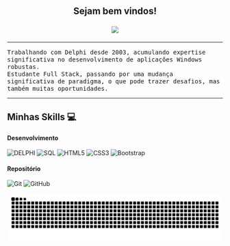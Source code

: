 <h2 align="center">
	Sejam bem vindos!
</h2>

<h3 align="center">
  <a href="https://github.com/roberiorocha">
	<img src="https://readme-typing-svg.herokuapp.com?lines=Me+chamo+Robério+Rocha;Sou+Programador+Delphi+e+Estudante+FullStack!&center=true&width=780&height=45">
  </a>
</h3>

<hr />

<samp>
	Trabalhando com Delphi desde 2003, acumulando expertise significativa no desenvolvimento de aplicações Windows robustas.  <br/>
	Estudante Full Stack, passando por uma mudança significativa de paradigma, o que pode trazer desafios, mas também muitas oportunidades.
</samp>

<hr />

## Minhas Skills 💻
#### Desenvolvimento
![DELPHI](https://img.shields.io/badge/DELPHI-000?style=for-the-badge&logo=DELPHI)
![[SQL](https://img.shields.io/badge/SQL-000?style=for-the-badge&logo=SQL)](https://img.shields.io/badge/Microsoft_SQL_Server-000000?logo=microsoft-sql-server&logoColor=white&style=for-the-badge)
![HTML5](https://img.shields.io/badge/HTML5-000?style=for-the-badge&logo=html5)
![CSS3](https://img.shields.io/badge/CSS3-000?style=for-the-badge&logo=css3&logoColor=02A9FF)
![Bootstrap](https://img.shields.io/badge/Bootstrap-000?style=for-the-badge&logo=bootstrap)
<!--
![TailwindCSS](https://img.shields.io/badge/TailwindCSS-000?style=for-the-badge&logo=tailwind-css)
![Wordpress](https://img.shields.io/badge/Wordpress-000?style=for-the-badge&logo=Wordpress&logoColor=21759B)
[JAVA](https://img.shields.io/badge/JAVA6-000?style=for-the-badge&logo=java6)
-->


#### Repositório
![Git](https://img.shields.io/badge/-Git-000?style=for-the-badge&logo=git)
![GitHub](https://img.shields.io/badge/-GitHub-000?style=for-the-badge&logo=github)
<!--
![GitHub Pages](https://img.shields.io/badge/-GitHub%20Pages-000?style=for-the-badge&logo=github&logoColor=14BF96)
![GitHub Actions](https://img.shields.io/badge/-github%20actions-000?style=for-the-badge&logo=githubactions)
-->

<!--![JavaScript](https://img.shields.io/badge/-JavaScript-000?style=for-the-badge&logo=javascript)
![React](https://img.shields.io/badge/-ReactJS-000?style=for-the-badge&logo=react)
![NodeJS](https://img.shields.io/badge/-NodeJS-000?style=for-the-badge&logo=node.js&logoColor=pink)
![Express.js](https://img.shields.io/badge/-ExpressJS-000?style=for-the-badge&logo=express)-->

<!--
#### Design
![Adobe Illustrator](https://img.shields.io/badge/Illustrator-000?style=for-the-badge&logo=Adobe%20Illustrator&logoColor=orange)
![Adobe Photoshop](https://img.shields.io/badge/Photoshop-000?style=for-the-badge&logo=Adobe%20Photoshop&logoColor=cian)
![Adobe InDesign](https://img.shields.io/badge/Indesign-000?style=for-the-badge&logo=Adobe%20Indesign&logoColor=MediumVioletRed)
![Adobe Lightroom](https://img.shields.io/badge/Lightroom-000?style=for-the-badge&logo=adobe%20lightroom)
![Adobe Premiere Pro](https://img.shields.io/badge/Premiere-000?style=for-the-badge&logo=Adobe%20Premiere%20Pro&logoColor=Fuchsia)
-->

<!--
#### Ferramentas Online
![Photopea](https://img.shields.io/badge/-Photopea-000?style=for-the-badge&logo=photopea)
![Figma](https://img.shields.io/badge/-Figma-000?style=for-the-badge&logo=figma)
![Canva](https://img.shields.io/badge/-Canva-000?style=for-the-badge&logo=canva)

## Estatísticas do Github 📊

<details>
  <summary>⚡ Atividades Recentes</summary>
  <br/>
  <a href="https://github.com/wagnerlimanet/github-readme-activity-graph">
	  <img alt="Wagner Lima Activity Graph" src="https://github-readme-activity-graph.vercel.app/graph?username=wagnerlimanet&bg_color=1F222E&color=F8D866&line=F85D7F&point=FFFFFF&hide_border=true" />
  </a>
  <br/>
</details>

<details> 
  <summary>💻 Métricas do Perfil/Projetos</summary>
  <br/>
    <a href="https://github.com/wagnerlimanet/github-readme-stats">
	    <img alt="Wagner Lima Github Stats" src="https://github-readme-stats.vercel.app/api?username=wagnerlimanet&show_icons=true&count_private=true&theme=react&hide_border=true&bg_color=1F222E&title_color=F85D7F&icon_color=F8D866" width="45%" height="192px"/>
    </a>
  <a href="https://github.com/wagnerlimanet/github-readme-stats">
	  <img alt="Wagner Lima Top Languages" src="https://github-readme-stats.vercel.app/api/top-langs/?username=wagnerlimanet&langs_count=8&layout=compact&theme=react&hide_border=true&bg_color=1F222E&title_color=F85D7F&icon_color=F8D866" height="192px" width="45%"/>
  </a>
  <br/>
  <b>Nota:</b> As principais linguagens são apenas uma métrica das linguagens usadas nos projetos que foram publicados, não implicando diretamente na minha experiência e/ou nível de habilidade.
</details>

<hr />

<p align="center"><img src="https://profile-counter.glitch.me/{wagnerlimanet}/count.svg" alt="Wagner Lima :: Contador de Visitas" /></p>

<p align="center">
  <a href="https://github.com/wagnerlimanet">
    <img alt="total stars" title="Total stars on GitHub" src="https://custom-icon-badges.herokuapp.com/badge/dynamic/json?logo=star&host=formatted-dynamic-badges.herokuapp.com&formatter=metric&style=for-the-badge&color=55960c&labelColor=488207&label=stars&query=$.stars&url=https://api.github-star-counter.workers.dev/user/wagnerlimanet"/>
  </a>
  <a href="https://github.com/wagnerlimanet?tab=repositories&sort=wagnerlimanet">
    <img alt="total stars" title="Total forks on GitHub" src="https://custom-icon-badges.herokuapp.com/badge/dynamic/json?logo=fork&host=formatted-dynamic-badges.herokuapp.com&formatter=metric&style=for-the-badge&color=ff6600&labelColor=ffffff&label=forks&query=$.forks&url=https://api.github-star-counter.workers.dev/user/wagnerlimanet"/>
  </a>
  <a href="https://github.com/wagnerlimanet?tab=followers">
    <img alt="followers" title="Follow me on Github" src="https://custom-icon-badges.herokuapp.com/github/followers/wagnerlimanet?color=236ad3&labelColor=1155ba&style=for-the-badge&logo=person-add&label=Follow&logoColor=white"/></a>
  <a href="https://github.com/wagnerlimanet/Simple-View-Counter">
    <img alt="views" title="GitHub profile views" src="https://komarev.com/ghpvc/?username=wagnerlimanet&style=for-the-badge&color=lightgrey"/>
  </a>
</p>

-->

<p align="center">

![github contribution grid snake animation](https://raw.githubusercontent.com/0-don/0-don/output/github-contribution-grid-snake-dark.svg)

</p>

<!--
**roberiorocha/roberiorocha** is a ✨ _special_ ✨ repository because its `README.md` (this file) appears on your GitHub profile.

Here are some ideas to get you started:

- 🔭 I’m currently working on ...
- 🌱 I’m currently learning ...
- 👯 I’m looking to collaborate on ...
- 🤔 I’m looking for help with ...
- 💬 Ask me about ...
- 📫 How to reach me: ...
- 😄 Pronouns: ...
- ⚡ Fun fact: ...
-->
